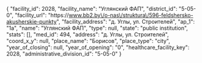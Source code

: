 {
    "facility_id": 2028,
    "facility_name": "Углянский ФАП",
    "district_id": "5-05-0",
    "facility_url": "https:\/\/www.bb2.by\/o-nas\/struktura\/596-feldshersko-akusherskie-punkty",
    "facility_address": "д. Углы, ул. Строителей",
    "ap_1": "1а",
    "name": "Углянский ФАП",
    "type": null,
    "state": "public institution",
    "stats": [],
    "med_id": 494,
    "address": "д. Углы, ул. Строителей",
    "coord_x_y": null,
    "place_name": "Борисов",
    "place_type": "city",
    "year_of_closing": null,
    "year_of_opening": "0",
    "healthcare_facility_key": 2028,
    "administrative_division_id": "5-05-0"
}